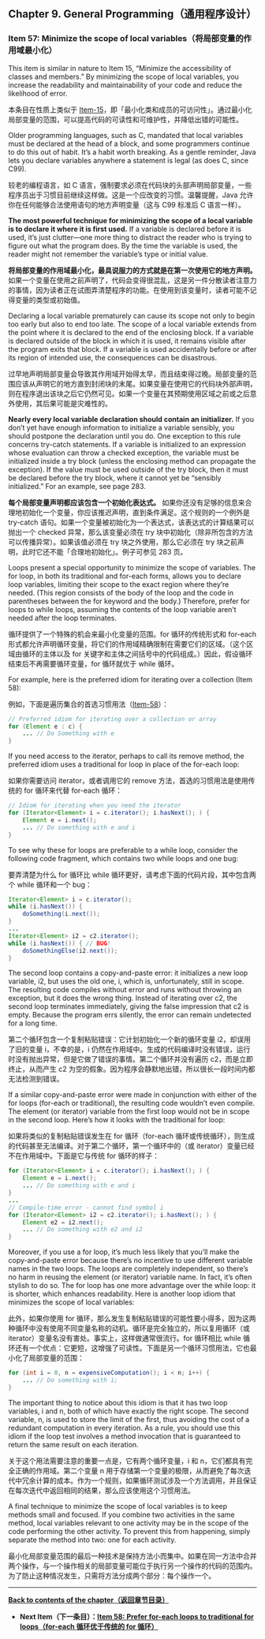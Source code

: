 ## Chapter 9. General Programming（通用程序设计）

### Item 57: Minimize the scope of local variables（将局部变量的作用域最小化）

This item is similar in nature to Item 15, “Minimize the accessibility of classes and members.” By minimizing the scope of local variables, you increase the readability and maintainability of your code and reduce the likelihood of error.

本条目在性质上类似于 [Item-15](/Chapter-4/Chapter-4-Item-15-Minimize-the-accessibility-of-classes-and-members.md)，即「最小化类和成员的可访问性」。通过最小化局部变量的范围，可以提高代码的可读性和可维护性，并降低出错的可能性。

Older programming languages, such as C, mandated that local variables must be declared at the head of a block, and some programmers continue to do this out of habit. It’s a habit worth breaking. As a gentle reminder, Java lets you declare variables anywhere a statement is legal (as does C, since C99).

较老的编程语言，如 C 语言，强制要求必须在代码块的头部声明局部变量，一些程序员出于习惯目前继续这样做。这是一个应改变的习惯。温馨提醒，Java 允许你在任何能够合法使用语句的地方声明变量（这与 C99 标准后 C 语言一样）。

**The most powerful technique for minimizing the scope of a local variable is to declare it where it is first used.** If a variable is declared before it is used, it’s just clutter—one more thing to distract the reader who is trying to figure out what the program does. By the time the variable is used, the reader might not remember the variable’s type or initial value.

**将局部变量的作用域最小化，最具说服力的方式就是在第一次使用它的地方声明。** 如果一个变量在使用之前声明了，代码会变得很混乱，这是另一件分散读者注意力的事情，因为读者正在试图弄清楚程序的功能。在使用到该变量时，读者可能不记得变量的类型或初始值。

Declaring a local variable prematurely can cause its scope not only to begin too early but also to end too late. The scope of a local variable extends from the point where it is declared to the end of the enclosing block. If a variable is declared outside of the block in which it is used, it remains visible after the program exits that block. If a variable is used accidentally before or after its region of intended use, the consequences can be disastrous.

过早地声明局部变量会导致其作用域开始得太早，而且结束得过晚。局部变量的范围应该从声明它的地方直到封闭块的末尾。如果变量在使用它的代码块外部声明，则在程序退出该块之后它仍然可见。如果一个变量在其预期使用区域之前或之后意外使用，其后果可能是灾难性的。

**Nearly every local variable declaration should contain an initializer.** If you don’t yet have enough information to initialize a variable sensibly, you should postpone the declaration until you do. One exception to this rule concerns try-catch statements. If a variable is initialized to an expression whose evaluation can throw a checked exception, the variable must be initialized inside a try block (unless the enclosing method can propagate the exception). If the value must be used outside of the try block, then it must be declared before the try block, where it cannot yet be “sensibly initialized.” For an example, see page 283.

**每个局部变量声明都应该包含一个初始化表达式。** 如果你还没有足够的信息来合理地初始化一个变量，你应该推迟声明，直到条件满足。这个规则的一个例外是 try-catch 语句。如果一个变量被初始化为一个表达式，该表达式的计算结果可以抛出一个 checked 异常，那么该变量必须在 try 块中初始化（除非所包含的方法可以传播异常）。如果该值必须在 try 块之外使用，那么它必须在 try 块之前声明，此时它还不能「合理地初始化」。例子可参见 283 页。

Loops present a special opportunity to minimize the scope of variables. The for loop, in both its traditional and for-each forms, allows you to declare loop variables, limiting their scope to the exact region where they’re needed. (This region consists of the body of the loop and the code in parentheses between the for keyword and the body.) Therefore, prefer for loops to while loops, assuming the contents of the loop variable aren’t needed after the loop terminates.

循环提供了一个特殊的机会来最小化变量的范围。for 循环的传统形式和 for-each 形式都允许声明循环变量，将它们的作用域精确限制在需要它们的区域。（这个区域由循环的主体以及 for 关键字和主体之间括号中的代码组成。）因此，假设循环结束后不再需要循环变量，for 循环就优于 while 循环。

For example, here is the preferred idiom for iterating over a collection (Item 58):

例如，下面是遍历集合的首选习惯用法（[Item-58](/Chapter-9/Chapter-9-Item-58-Prefer-for-each-loops-to-traditional-for-loops.md)）：

```java
// Preferred idiom for iterating over a collection or array
for (Element e : c) {
    ... // Do Something with e
}
```

If you need access to the iterator, perhaps to call its remove method, the preferred idiom uses a traditional for loop in place of the for-each loop:

如果你需要访问 iterator，或者调用它的 remove 方法，首选的习惯用法是使用传统的 for 循环来代替 for-each 循环：

```java
// Idiom for iterating when you need the iterator
for (Iterator<Element> i = c.iterator(); i.hasNext(); ) {
    Element e = i.next();
    ... // Do something with e and i
}
```

To see why these for loops are preferable to a while loop, consider the following code fragment, which contains two while loops and one bug:

要弄清楚为什么 for 循环比 while 循环更好，请考虑下面的代码片段，其中包含两个 while 循环和一个 bug：

```java
Iterator<Element> i = c.iterator();
while (i.hasNext()) {
    doSomething(i.next());
}
...
Iterator<Element> i2 = c2.iterator();
while (i.hasNext()) { // BUG!
    doSomethingElse(i2.next());
}
```

The second loop contains a copy-and-paste error: it initializes a new loop variable, i2, but uses the old one, i, which is, unfortunately, still in scope. The resulting code compiles without error and runs without throwing an exception, but it does the wrong thing. Instead of iterating over c2, the second loop terminates immediately, giving the false impression that c2 is empty. Because the program errs silently, the error can remain undetected for a long time.

第二个循环包含一个复制粘贴错误：它计划初始化一个新的循环变量 i2，却误用了旧的变量 i，不幸的是，i 仍然在作用域中。生成的代码编译时没有错误，运行时没有抛出异常，但是它做了错误的事情。第二个循环并没有遍历 c2，而是立即终止，从而产生 c2 为空的假象。因为程序会静默地出错，所以很长一段时间内都无法检测到错误。

If a similar copy-and-paste error were made in conjunction with either of the for loops (for-each or traditional), the resulting code wouldn’t even compile. The element (or iterator) variable from the first loop would not be in scope in the second loop. Here’s how it looks with the traditional for loop:

如果将类似的复制粘贴错误发生在 for 循环（for-each 循环或传统循环），则生成的代码甚至无法编译。对于第二个循环，第一个循环中的（或 iterator）变量已经不在作用域中。下面是它与传统 for 循环的样子：

```java
for (Iterator<Element> i = c.iterator(); i.hasNext(); ) {
    Element e = i.next();
    ... // Do something with e and i
}
...
// Compile-time error - cannot find symbol i
for (Iterator<Element> i2 = c2.iterator(); i.hasNext(); ) {
    Element e2 = i2.next();
    ... // Do something with e2 and i2
}
```

Moreover, if you use a for loop, it’s much less likely that you’ll make the copy-and-paste error because there’s no incentive to use different variable names in the two loops. The loops are completely independent, so there’s no harm in reusing the element (or iterator) variable name. In fact, it’s often stylish to do so. The for loop has one more advantage over the while loop: it is shorter, which enhances readability. Here is another loop idiom that minimizes the scope of local variables:

此外，如果你使用 for 循环，那么发生复制粘贴错误的可能性要小得多，因为这两种循环中没有使用不同变量名称的动机。循环是完全独立的，所以复用循环（或 iterator）变量名没有害处。事实上，这样做通常很流行。for 循环相比 while 循环还有一个优点：它更短，这增强了可读性。下面是另一个循环习惯用法，它也最小化了局部变量的范围：

```java
for (int i = 0, n = expensiveComputation(); i < n; i++) {
    ... // Do something with i;
}
```

The important thing to notice about this idiom is that it has two loop variables, i and n, both of which have exactly the right scope. The second variable, n, is used to store the limit of the first, thus avoiding the cost of a redundant computation in every iteration. As a rule, you should use this idiom if the loop test involves a method invocation that is guaranteed to return the same result on each iteration.

关于这个用法需要注意的重要一点是，它有两个循环变量，i 和 n，它们都具有完全正确的作用域。第二个变量 n 用于存储第一个变量的极限，从而避免了每次迭代中冗余计算的成本。作为一个规则，如果循环测试涉及一个方法调用，并且保证在每次迭代中返回相同的结果，那么应该使用这个习惯用法。

A final technique to minimize the scope of local variables is to keep methods small and focused. If you combine two activities in the same method, local variables relevant to one activity may be in the scope of the code performing the other activity. To prevent this from happening, simply separate the method into two: one for each activity.

最小化局部变量范围的最后一种技术是保持方法小而集中。如果在同一方法中合并两个操作，与一个操作相关的局部变量可能位于执行另一个操作的代码的范围内。为了防止这种情况发生，只需将方法分成两个部分：每个操作一个。

---
**[Back to contents of the chapter（返回章节目录）](/Chapter-9/Chapter-9-Introduction.md)**

- **Next Item（下一条目）：[Item 58: Prefer for-each loops to traditional for loops（for-each 循环优于传统的 for 循环）](/Chapter-9/Chapter-9-Item-58-Prefer-for-each-loops-to-traditional-for-loops.md)**
